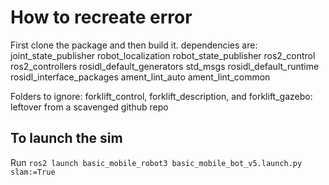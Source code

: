 # How to recreate error

First clone the package and then build it. 
dependencies are:  
  joint_state_publisher
  robot_localization
  robot_state_publisher
  ros2_control
  ros2_controllers
  rosidl_default_generators
  std_msgs
  rosidl_default_runtime
  rosidl_interface_packages
  ament_lint_auto
  ament_lint_common

Folders to ignore:
 forklift_control, forklift_description, and forklift_gazebo: leftover from a scavenged github repo

## To launch the sim
Run `ros2 launch basic_mobile_robot3 basic_mobile_bot_v5.launch.py slam:=True`
